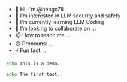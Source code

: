 - 👋 Hi, I’m @hengc78
- 👀 I’m interested in LLM security and safety
- 🌱 I’m currently learning LLM Coding
- 💞️ I’m looking to collaborate on ...
- 📫 How to reach me ...
- 😄 Pronouns: ...
- ⚡ Fun fact: ...

<!---
hengc78/hengc78 is a ✨ special ✨ repository because its `README.md` (this file) appears on your GitHub profile.
You can click the Preview link to take a look at your changes.
--->

``` bash
echo This is a demo.
```
```bash
echo The first test.
```